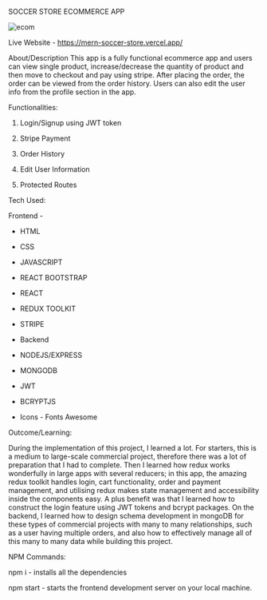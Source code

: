 SOCCER STORE ECOMMERCE APP

![ecom](https://user-images.githubusercontent.com/87212082/164389136-b26e58d6-caac-4752-9d3d-97e0b97e70f5.png)

Live Website - https://mern-soccer-store.vercel.app/

About/Description
This app is a fully functional ecommerce app and users can view single product, increase/decrease the quantity of product and then move to checkout and pay using stripe. After placing the order, the order can be viewed from the order history. Users can also edit the user info from the profile section in the app.

Functionalities:


1. Login/Signup using JWT token

2. Stripe Payment

3. Order History

4. Edit User Information

5. Protected Routes


Tech Used:

Frontend -

- HTML

- CSS

- JAVASCRIPT

- REACT BOOTSTRAP

- REACT

- REDUX TOOLKIT

- STRIPE

- Backend

- NODEJS/EXPRESS

- MONGODB

- JWT

- BCRYPTJS

- Icons - Fonts Awesome

Outcome/Learning:

During the implementation of this project, I learned a lot. For starters, this is a medium to large-scale commercial project, therefore there was a lot of preparation that I had to complete. Then I learned how redux works wonderfully in large apps with several reducers; in this app, the amazing redux toolkit handles login, cart functionality, order and payment management, and utilising redux makes state management and accessibility inside the components easy. A plus benefit was that I learned how to construct the login feature using JWT tokens and bcrypt packages. On the backend, I learned how to design schema development in mongoDB for these types of commercial projects with many to many relationships, such as a user having multiple orders, and also how to effectively manage all of this many to many data while building this project.

NPM Commands:

npm i - installs all the dependencies

npm start - starts the frontend development server on your local machine.
